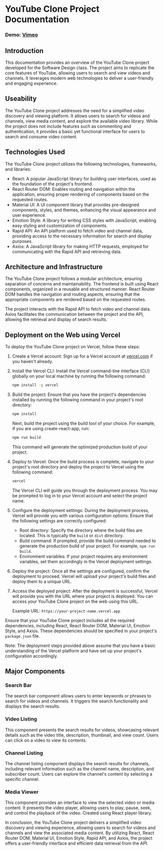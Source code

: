 # YouTube Clone Project Documentation

### Demo: [Vimeo](https://vimeo.amirossein.tech/)

## Introduction

This documentation provides an overview of the YouTube Clone project developed for the Software Design class. The project aims to replicate the core features of YouTube, allowing users to search and view videos and channels. It leverages modern web technologies to deliver a user-friendly and engaging experience.

## Useability

The YouTube Clone project addresses the need for a simplified video discovery and viewing platform. It allows users to search for videos and channels, view media content, and explore the available video library. While the project does not include features such as commenting and authentication, it provides a basic yet functional interface for users to search and consume video content.

## Technologies Used

The YouTube Clone project utilizes the following technologies, frameworks, and libraries:

- React: A popular JavaScript library for building user interfaces, used as the foundation of the project's frontend.
- React Router DOM: Enables routing and navigation within the application, ensuring proper rendering of components based on the requested routes.
- Material UI: A UI component library that provides pre-designed components, styles, and themes, enhancing the visual appearance and user experience.
- Emotion Style: A library for writing CSS styles with JavaScript, enabling easy styling and customization of components.
- Rapid API: An API platform used to fetch video and channel data, providing access to the necessary information for search and display purposes.
- Axios: A JavaScript library for making HTTP requests, employed for communicating with the Rapid API and retrieving data.

## Architecture and Infrastructure

The YouTube Clone project follows a modular architecture, ensuring separation of concerns and maintainability. The frontend is built using React components, organized in a reusable and structured manner. React Router DOM handles the navigation and routing aspects, ensuring that the appropriate components are rendered based on the requested routes.

The project interacts with the Rapid API to fetch video and channel data. Axios facilitates the communication between the project and the API, allowing the retrieval and display of search results.

## Deployment on the Web using Vercel

To deploy the YouTube Clone project on Vercel, follow these steps:

1. Create a Vercel account: Sign up for a Vercel account at [vercel.com](https://vercel.com) if you haven't already.

2. Install the Vercel CLI: Install the Vercel command-line interface (CLI) globally on your local machine by running the following command:

   ```bash
   npm install -g vercel
   ```

3. Build the project: Ensure that you have the project's dependencies installed by running the following command in your project's root directory:

   ```bash
   npm install
   ```

   Next, build the project using the build tool of your choice. For example, if you are using create-react-app, run:

   ```bash
   npm run build
   ```

   This command will generate the optimized production build of your project.

4. Deploy to Vercel: Once the build process is complete, navigate to your project's root directory and deploy the project to Vercel using the following command:

   ```bash
   vercel
   ```

   The Vercel CLI will guide you through the deployment process. You may be prompted to log in to your Vercel account and select the project name.

5. Configure the deployment settings: During the deployment process, Vercel will provide you with various configuration options. Ensure that the following settings are correctly configured:

   - Root directory: Specify the directory where the build files are located. This is typically the `build` or `dist` directory.
   - Build command: If prompted, provide the build command needed to generate the production build of your project. For example, `npm run build`.
   - Environment variables: If your project requires any environment variables, set them accordingly in the Vercel deployment settings.

6. Deploy the project: Once all the settings are configured, confirm the deployment to proceed. Vercel will upload your project's build files and deploy them to a unique URL.

7. Access the deployed project: After the deployment is successful, Vercel will provide you with the URL where your project is deployed. You can access your YouTube Clone project on the web using this URL.

   Example URL: `https://your-project-name.vercel.app`

Ensure that your YouTube Clone project includes all the required dependencies, including React, React Router DOM, Material UI, Emotion Style, and Axios. These dependencies should be specified in your project's `package.json` file.

Note: The deployment steps provided above assume that you have a basic understanding of the Vercel platform and have set up your project's configuration accordingly.

## Major Components

### Search Bar

The search bar component allows users to enter keywords or phrases to search for videos and channels. It triggers the search functionality and displays the search results.

### Video Listing

This component presents the search results for videos, showcasing relevant details such as the video title, description, thumbnail, and view count. Users can click on a video to view its contents.

### Channel Listing

The channel listing component displays the search results for channels, including relevant information such as the channel name, description, and subscriber count. Users can explore the channel's content by selecting a specific channel.

### Media Viewer

This component provides an interface to view the selected video or media content. It presents the video player, allowing users to play, pause, seek, and control the playback of the video. Created using React player library.


In conclusion, the YouTube Clone project delivers a simplified video discovery and viewing experience, allowing users to search for videos and channels and view the associated media content. By utilizing React, React Router DOM, Material UI, Emotion Style, Rapid API, and Axios, the project offers a user-friendly interface and efficient data retrieval from the API.



